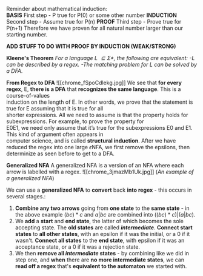  Reminder about mathematical induction:  
**BASIS** 
First step - P true for P(0) or some other number
**INDUCTION**
Second step - Assume true for P(n)
**PROOF**
Third step - Prove true for P(n+1)
Therefore we have proven for all natural number larger than our starting number.


**ADD STUFF TO DO WITH PROOF BY INDUCTION (WEAK/STRONG)**


**Kleene's Theorem**
*For a language L $\subseteq \Sigma$\*, the following are equivalent:
-L can be described by a regex.
-The matching problem for L can be solved by a DFA.*

**From Regex to DFA**
![[chrome_fSpoCdlekg.jpg]]
We see that **for every regex**, E, **there is a DFA** that **recognizes the same language**. This is a course-of-values  
induction on the length of E. In other words, we prove that the statement is true for E assuming that it is true for all  
shorter expressions. All we need to assume is that the property holds for subexpressions. For example, to prove the property for  
E0E1, we need only assume that it’s true for the subexpressions E0 and E1. This kind of argument often appears in  
computer science, and is called **structural induction**.  After we have reduced the regex into one large $\epsilon$NFA, we first remove the epsilons, then determinize as seen before to get to a DFA.

**Generalized NFA**
A generalized NFA is a version of an NFA where each arrow is labelled with a regex. 
![[chrome_3jmazMb1Uk.jpg]]
(*An example of a generalized NFA*)

We can use a **generalized NFA** to **convert** back **into regex** - this occurs in several stages.:

1. **Combine any two arrows** going from **one state** to the **same state** - in the above example $(bc)*c$ and $a|bc$ are combined into $((bc)*c)|(a|bc)$.
2. We **add** a **start** and **end state**, the latter of which becomes the sole accepting state. The **old states** are called ***intermediate***. **Connect start states** to **all other states**, with an epsilon if it was the initial, or a 0 if it wasn't. **Connect all states** to the **end state**, with epsilon if it was an acceptance state, or a 0 if it was a rejection state.
3. We then **remove all *intermediate* states** - by combining like we did in step one, and **when** there are **no more intermediate states**, we can **read off a regex** that's **equivalent to the automaton** we started with.